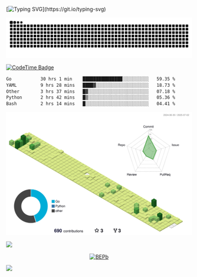[![Typing SVG](https://readme-typing-svg.demolab.com?font=JetBrains+Mono&duration=3000&center=true&vCenter=true&multiline=true&repeat=false&width=800&height=80&lines=Welcome+to+KevinMatt's+workshop;Do+not+go+gentle+into+that+good+night.)](https://git.io/typing-svg)

![snake-grid](https://raw.githubusercontent.com/kevinmatthe/kevinmatthe/output/github-contribution-grid-snake-dark.svg)

[![CodeTime Badge](https://img.shields.io/endpoint?style=flat-square&color=222&url=https%3A%2F%2Fapi.codetime.dev%2Fshield%3Fid%3D30418%26project%3D%26in=0)](https://codetime.dev)

<!--START_SECTION:waka-->

```txt
Go           30 hrs 1 min    ███████████████░░░░░░░░░░   59.35 %
YAML         9 hrs 28 mins   ████▓░░░░░░░░░░░░░░░░░░░░   18.73 %
Other        3 hrs 37 mins   █▓░░░░░░░░░░░░░░░░░░░░░░░   07.18 %
Python       2 hrs 42 mins   █▒░░░░░░░░░░░░░░░░░░░░░░░   05.36 %
Bash         2 hrs 14 mins   █░░░░░░░░░░░░░░░░░░░░░░░░   04.41 %
```

<!--END_SECTION:waka-->

<!--   profile-green-animate -->
![](./profile-3d-contrib/profile-green-animate.svg)

<!--  2d history skills -->
<img src="https://cr-skills-chart-widget.azurewebsites.net/api/api?username=kevinmatthe" width="auto"></img>

<p align="center"> 
<a href="https://github.com/ryo-ma/github-profile-trophy"><img src="https://github-profile-trophy.vercel.app/?username=kevinmatthe" alt="BEPb" /></a>
</p>

<img src="https://cr-ss-service.azurewebsites.net/api/ScreenShot?widget=summary&username=kevinmatthe" width="auto"></img>
